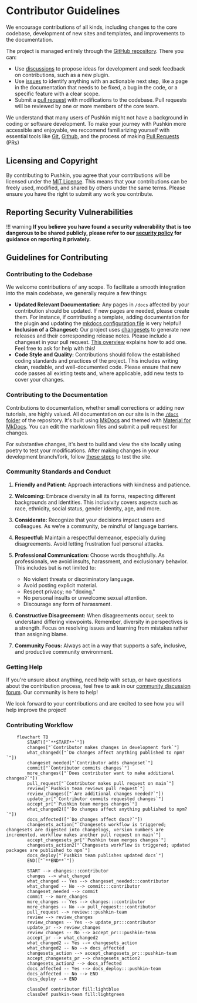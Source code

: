# Contributor Guidelines

We encourage contributions of all kinds, including changes to the core codebase, development of new sites and templates, and improvements to the documentation.

The project is managed entirely through the [GitHub repository](https://github.com/pushkin-consortium/pushkin). There you can:

* Use [discussions](https://github.com/pushkin-consortium/pushkin/discussions) to propose ideas for development and seek feedback on contributions, such as a new plugin.
* Use [issues](https://github.com/pushkin-consortium/pushkin/issues) to identify anything with an actionable next step, like a page in the documentation that needs to be fixed, a bug in the code, or a specific feature with a clear scope.
* Submit a [pull request](https://github.com/pushkin-consortium/pushkin/pulls) with modifications to the codebase. Pull requests will be reviewed by one or more members of the core team.

We understand that many users of Pushkin might not have a background in coding or software development. To make your journey with Pushkin more accessible and enjoyable, we reccomend familiarizing yourself with essential tools like [Git](https://www.git-tower.com/learn/git/ebook/en/desktop-gui/basics/what-is-version-control), [Github](https://docs.github.com/en/get-started/quickstart), and the process of making [Pull Requests](https://opensource.com/article/19/7/create-pull-request-github) (PRs)

## Licensing and Copyright

By contributing to Pushkin, you agree that your contributions will be licensed under the [MIT License](../about/pushkin-license.md). This means that your contributions can be freely used, modified, and shared by others under the same terms. Please ensure you have the right to submit any work you contribute.

## Reporting Security Vulnerabilities

!!! warning
    **If you believe you have found a security vulnerability that is too dangerous to be shared publicly, please refer to our [security policy](./security.md) for guidance on reporting it privately.**
    
## Guidelines for Contributing

### Contributing to the Codebase

We welcome contributions of any scope. To facilitate a smooth integration into the main codebase, we generally require a few things:

* **Updated Relevant Documentation:** Any pages in `/docs` affected by your contribution should be updated. If new pages are needed, please create them. For instance, if contributing a template, adding documentation for the plugin and updating the [mkdocs configuration file](https://github.com/pushkin-consortium/pushkin/blob/main/mkdocs.yml) is very helpful!
* **Inclusion of a Changeset:** Our project uses [changesets](https://github.com/atlassian/changesets/blob/main/docs/adding-a-changeset.md) to generate new releases and their corresponding release notes. Please include a changeset in your pull request. [This overview](https://github.com/atlassian/changesets/blob/main/docs/adding-a-changeset.md) explains how to add one. Feel free to ask for help with this!
* **Code Style and Quality:** Contributions should follow the established coding standards and practices of the project. This includes writing clean, readable, and well-documented code. Please ensure that new code passes all existing tests and, where applicable, add new tests to cover your changes.

### Contributing to the Documentation

Contributions to documentation, whether small corrections or adding new tutorials, are highly valued. All documentation on our site is in the [`/docs` folder](https://github.com/pushkin-consortium/pushkin/blob/main/docs) of the repository. It's built using [MkDocs](https://www.mkdocs.org/) and themed with [Material for MkDocs](https://squidfunk.github.io/mkdocs-material/). You can edit the markdown files and submit a pull request for changes.

For substantive changes, it's best to build and view the site locally using poetry to test your modifications. After making changes in your development branch/fork, follow [these steps](./documentation.md) to test the site.

### Community Standards and Conduct

1. **Friendly and Patient:** Approach interactions with kindness and patience.

2. **Welcoming:** Embrace diversity in all its forms, respecting different backgrounds and identities. This inclusivity covers aspects such as race, ethnicity, social status, gender identity, age, and more.

3. **Considerate:** Recognize that your decisions impact users and colleagues. As we're a community, be mindful of language barriers.

4. **Respectful:** Maintain a respectful demeanor, especially during disagreements. Avoid letting frustration fuel personal attacks.

5. **Professional Communication:** Choose words thoughtfully. As professionals, we avoid insults, harassment, and exclusionary behavior. This includes but is not limited to:
    - No violent threats or discriminatory language.
    - Avoid posting explicit material.
    - Respect privacy; no "doxing."
    - No personal insults or unwelcome sexual attention.
    - Discourage any form of harassment.

6. **Constructive Disagreement:** When disagreements occur, seek to understand differing viewpoints. Remember, diversity in perspectives is a strength. Focus on resolving issues and learning from mistakes rather than assigning blame.

7. **Community Focus:** Always act in a way that supports a safe, inclusive, and productive community environment.

### Getting Help

If you're unsure about anything, need help with setup, or have questions about the contribution process, feel free to ask in our [community discussion forum](https://github.com/pushkin-consortium/pushkin/discussions). Our community is here to help!

We look forward to your contributions and are excited to see how you will help improve the project!

### Contributing Workflow
```mermaid
    flowchart TB
        START(["`**START**`"])
        changes["`Contributor makes changes in development fork`"]
        what_changed(["`Do changes affect anything published to npm?`"])
        changeset_needed["`Contributor adds changeset`"]
        commit["`Contributor commits changes`"]
        more_changes(["`Does contributor want to make additional changes?`"])
        pull_request["`Contributor makes pull request on main`"]
        review["`Pushkin team reviews pull request`"]
        review_changes(["`Are additional changes needed?`"])
        update_pr["`Contributor commits requested changes`"]
        accept_pr["`Pushkin team merges changes`"]
        what_changed2(["`Do changes affect anything published to npm?`"])
        docs_affected(["`Do changes affect docs?`"])
        changesets_action["`Changesets workflow is triggered; changesets are digested into changelogs, version numbers are incremented, workflow makes another pull request on main`"]
        accept_changesets_pr["`Pushkin team merges changes`"]
        changesets_action2["`Changesets workflow is triggered; updated packages are published to npm`"]
        docs_deploy["`Pushkin team publishes updated docs`"]
        END(["`**END**`"])

        START --> changes:::contributor
        changes --> what_changed
        what_changed -- Yes --> changeset_needed:::contributor
        what_changed -- No --> commit:::contributor
        changeset_needed --> commit
        commit --> more_changes
        more_changes -- Yes --> changes:::contributor
        more_changes -- No --> pull_request:::contributor
        pull_request --> review:::pushkin-team
        review --> review_changes
        review_changes -- Yes --> update_pr:::contributor
        update_pr --> review_changes
        review_changes -- No --> accept_pr:::pushkin-team
        accept_pr --> what_changed2
        what_changed2 -- Yes --> changesets_action
        what_changed2 -- No --> docs_affected
        changesets_action --> accept_changesets_pr:::pushkin-team
        accept_changesets_pr --> changesets_action2
        changesets_action2 --> docs_affected
        docs_affected -- Yes --> docs_deploy:::pushkin-team
        docs_affected -- No --> END
        docs_deploy --> END

        classDef contributor fill:lightblue
        classDef pushkin-team fill:lightgreen
```
